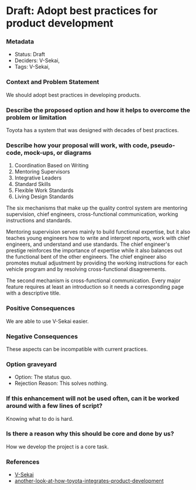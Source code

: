 # Draft: Adopt best practices for product development

### Metadata

- Status: Draft <!-- draft | proposed | rejected | accepted | deprecated | superseded by -->
- Deciders: V-Sekai,
- Tags: V-Sekai,

### Context and Problem Statement

We should adopt best practices in developing products.

### Describe the proposed option and how it helps to overcome the problem or limitation

Toyota has a system that was designed with decades of best practices.

### Describe how your proposal will work, with code, pseudo-code, mock-ups, or diagrams

1. Coordination Based on Writing
2. Mentoring Supervisors
3. Integrative Leaders
4. Standard Skills
5. Flexible Work Standards
6. Living Design Standards

The six mechanisms that make up the quality control system are mentoring supervision, chief engineers, cross-functional communication, working instructions and standards.

Mentoring supervision serves mainly to build functional expertise, but it also teaches young engineers how to write and interpret reports, work with chief engineers, and understand and use standards. The chief engineer's prestige reinforces the importance of expertise while it also balances out the functional bent of the other engineers. The chief engineer also promotes mutual adjustment by providing the working instructions for each vehicle program and by resolving cross-functional disagreements.

The second mechanism is cross-functional communication. Every major feature requires at least an introduction so it needs a corresponding page with a descriptive title.

### Positive Consequences

We are able to use V-Sekai easier.

### Negative Consequences

These aspects can be incompatible with current practices.

### Option graveyard

- Option: The status quo. <!-- List the proposed options no longer open for consideration. -->
- Rejection Reason: This solves nothing. <!-- List the reasons for the rejection: (the bad traits) -->

### If this enhancement will not be used often, can it be worked around with a few lines of script?

Knowing what to do is hard.

### Is there a reason why this should be core and done by us?

How we develop the project is a core task.

### References

- [V-Sekai](https://v-sekai.org/)
- [another-look-at-how-toyota-integrates-product-development](https://hbr.org/1998/07/another-look-at-how-toyota-integrates-product-development)
